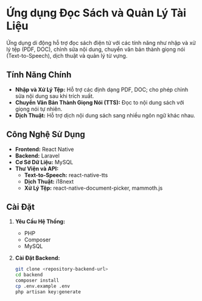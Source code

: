 # Ứng dụng Đọc Sách và Quản Lý Tài Liệu

Ứng dụng di động hỗ trợ đọc sách điện tử với các tính năng như nhập và xử lý tệp (PDF, DOC), chỉnh sửa nội dung, chuyển văn bản thành giọng nói (Text-to-Speech), dịch thuật và quản lý từ vựng.

## Tính Năng Chính

- **Nhập và Xử Lý Tệp:** Hỗ trợ các định dạng PDF, DOC; cho phép chỉnh sửa nội dung sau khi trích xuất.
- **Chuyển Văn Bản Thành Giọng Nói (TTS):** Đọc to nội dung sách với giọng nói tự nhiên.
- **Dịch Thuật:** Hỗ trợ dịch nội dung sách sang nhiều ngôn ngữ khác nhau.

## Công Nghệ Sử Dụng

- **Frontend:** React Native
- **Backend:** Laravel
- **Cơ Sở Dữ Liệu:** MySQL
- **Thư Viện và API:**
  - **Text-to-Speech:** react-native-tts
  - **Dịch Thuật:** i18next
  - **Xử Lý Tệp:** react-native-document-picker, mammoth.js

## Cài Đặt

1. **Yêu Cầu Hệ Thống:**
   - PHP
   - Composer
   - MySQL

2. **Cài Đặt Backend:**
   ```bash
   git clone <repository-backend-url>
   cd backend
   composer install
   cp .env.example .env
   php artisan key:generate
